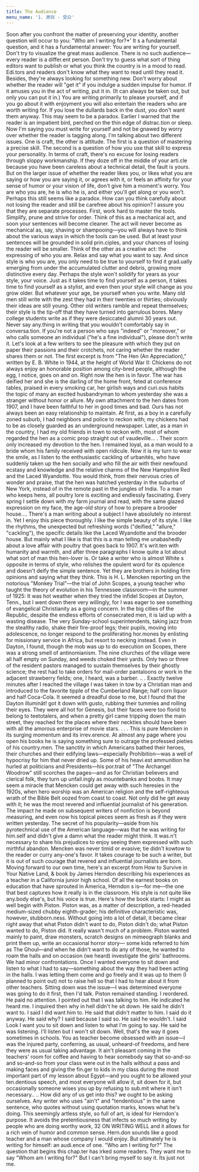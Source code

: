 ```yaml
---
title: The Audience
menu_name: '1. 原则 - 受众'
---
```


Soon after you confront the matter of preserving your identity, another question will occur to you: "Who am I writing for?*'
It s a fundamental question, and it has a fundamental answer: You are writing for yourself. Don't try to visualize the great mass audience. There is no such audience—every reader is a differ.ent person. Don't try to guess what sort of thing editors want to publish or what you think the country is in a mood to read. Edi.tors and readers don't know what they want to read until they read it. Besides, they're always looking for something new.
Don't worry about whether the reader will "get it" if you indulge a sudden impulse for humor. If it amuses you in the act of writing, put it in. (It can always be taken out, but only you can put it in.) You are writing primarily to please yourself, and if you go about it with enjoyment you will also entertain the readers who are worth writing for. If you lose the dullards back in the dust, you don't want them anyway.
This may seem to be a paradox. Earlier I warned that the reader is an impatient bird, perched on the thin edge of distrac.tion or sleep. Now I'm saying you must write for yourself and not be gnawed by worry over whether the reader is tagging along.
I'm talking about two different issues. One is craft, the other is attitude. The first is a question of mastering a precise skill. The second is a question of how you use that skill to express your personality.
In terms of craft, there's no excuse for losing readers through sloppy workmanship. If they doze off in the middle of your arti.cle because you have been careless about a technical detail, the fault is yours. But on the larger issue of whether the reader likes you, or likes what you are saying or how you are saying it, or agrees with it, or feels an affinity for your sense of humor or your vision of life, don't give him a moment's worry. You are who you are, he is who he is, and either you'll get along or you won't.
Perhaps this still seems like a paradox. How can you think carefully about not losing the reader and still be carefree about his opinion? I assure you that they are separate processes.
First, work hard to master the tools. Simplify, prune and strive for order. Think of this as a mechanical act, and soon your sentences will become cleaner. The act will never become as mechanical as, say, shaving or shampooing—you will always have to think about the various ways in which the tools can be used. But at least your sentences will be grounded in solid prin.ciples, and your chances of losing the reader will be smaller.
Think of the other as a creative act: the expressing of who you are. Relax and say what you want to say. And since style is who you are, you only need to be true to yourself to find it grad.ually emerging from under the accumulated clutter and debris, growing more distinctive every day. Perhaps the style won't solidify for years as your style, your voice. Just as it takes time to find yourself as a person, it takes time to find yourself as a stylist, and even then your style will change as you grow older.
But whatever your age, be yourself when you write. Many old men still write with the zest they had in their twenties or
thirties; obviously their ideas are still young. Other old writers ramble and repeat themselves; their style is the tip-off that they have turned into garrulous bores. Many college students write as if they were desiccated alumni 30 years out. Never say any.thing in writing that you wouldn't comfortably say in conversa.tion. If you're not a person who says "indeed" or "moreover," or who calls someone an individual ("he's a fine individual"), please don't write it.
Let's look at a few writers to see the pleasure with which they put on paper their passions and their crotchets, not caring whether the reader shares them or not. The first excerpt is from "The Hen (An Appreciation)," written by E. B. White in 1944, at the height of World War II:
Chickens do not always enjoy an honorable position among city-bred people, although the egg, I notice, goes on and on. Right now the hen is in favor. The war has deified her and she is the darling of the home front, feted at conference tables, praised in every smoking car, her girlish ways and curi.ous habits the topic of many an excited husbandryman to whom yesterday she was a stranger without honor or allure.
My own attachment to the hen dates from 1907, and I have been faithful to her in good times and bad. Ours has not always been an easy relationship to maintain. At first, as a boy in a carefully zoned suburb, I had neighbors and police to reckon with; my chickens had to be as closely guarded as an underground newspaper. Later, as a man in the country, I had my old friends in town to reckon with, most of whom regarded the hen as a comic prop straight out of vaudeville... . Their scorn only increased my devotion to the hen. I remained loyal, as a man would to a bride whom his family received with open ridicule. Now it is my turn to wear the smile, as I listen to the enthusiastic cackling of urbanités, who have suddenly taken up the hen socially and who fill the air with their newfound ecstasy and knowledge and the relative charms of the New Hampshire Red and the Laced Wyandotte. You would think, from their nervous cries of wonder and praise, that the hen was hatched yesterday in the suburbs of New York, instead of in the remote past in the jungles of India.
To a man who keeps hens, all poultry lore is exciting and endlessly fascinating. Every spring I settle down with my farm journal and read, with the same glazed expression on my face, the age-old story of how to prepare a brooder house....
There's a man writing about a subject I have absolutely no interest in. Yet I enjoy this piece thoroughly. I like the simple beauty of its style. I like the rhythms, the unexpected but refreshing words ("deified," "allure," "cackling"), the specific details like the Laced Wyandotte and the brooder house. But mainly what I like is that this is a man telling me unabashedly about a love affair with poultry that goes back to 1907. It's writ.ten with humanity and warmth, and after three paragraphs I know quite a lot about what sort of man this hen-lover is.
Or take a writer who is almost White s opposite in terms of style, who relishes the opulent word for its opulence and doesn't deify the simple sentence. Yet they are brothers in holding firm opinions and saying what they think. This is H. L. Mencken reporting on the notorious "Monkey Trial"—the trial of John Scopes, a young teacher who taught the theory of evolution in his Tennessee classroom—in the summer of 1925:
It was hot weather when they tried the infidel Scopes at Dayton, Tenn., but I went down there very willingly, for I was eager to see something of evangelical Christianity as a going concern. In the big cities of the Republic, despite the endless efforts of consecrated men, it is laid up with a wasting disease. The very Sunday-school superintendents, taking jazz from the stealthy radio, shake their fire-proof legs; their pupils, moving into adolescence, no longer respond to the proliferating hor.mones by enlisting for missionary service in Africa, but resort to necking instead. Even in Dayton, I found, though the mob was up to do execution on Scopes, there was a strong smell of antinomianism. The nine churches of the village were all half empty on Sunday, and weeds choked their yards. Only two or three of the resident pastors managed to sustain themselves by their ghostly science; the rest had to take orders for mail-order pantaloons or work in the adjacent strawberry fields; one, I heard, was a barber. .. . Exactly twelve minutes after I reached the village I was taken in tow by a Christian man and introduced to the favorite tipple of the Cumberland Range; half corn liquor and half Coca-Cola. It seemed a dreadful dose to me, but I found that the Dayton illuminât! got it down with gusto, rubbing their tummies and rolling their eyes. They were all hot for Genesis, but their faces were too florid to belong to teetotalers, and when a pretty girl came tripping down the main street, they reached for the places where their neckties should have been with all the amorous enterprise of movie stars. . . .
This is pure Mencken in its surging momentum and its irrev.erence. At almost any page where you open his books he is saying something sure to outrage the professed pieties of his country.men. The sanctity in which Americans bathed their heroes, their churches and their edifying laws—especially Prohibition—was a well of hypocrisy for him that never dried up. Some of his heavi.est ammunition he hurled at politicians and Presidents—his por.trait of "The Archangel Woodrow" still scorches the pages—and as for Christian believers and clerical folk, they turn up unfail.ingly as mountebanks and boobs.
It may seem a miracle that Mencken could get away with such heresies in the 1920s, when hero worship was an American religion and the self-righteous wrath of the Bible Belt oozed from coast to coast. Not only did he get away with it; he was the most revered and influential journalist of his generation. The impact he made on subsequent writers of nonfiction is beyond measuring, and even now his topical pieces seem as fresh as if they were written yesterday.
The secret of his popularity—aside from his pyrotechnical use of the American language—was that he was writing for him.self and didn't give a damn what the reader might think. It was.n't necessary to share his prejudices to enjoy seeing them expressed with such mirthful abandon. Mencken was never timid or evasive; tie didn't kowtow to the reader or curry any-one's favor. It takes courage to be such a writer, but it is out of such courage that revered and influential journalists are born.
Moving forward to our own time, here's an excerpt from How to Survive in Your Native Land, & book by James Herndon describing his experiences as a teacher in a California junior high school. Of all the earnest books on education that have sprouted in America, Herndon s is—for me—the one that best captures how it really is in the classroom. His style is not quite like any.body else's, but his voice is true. Here's how the book starts:
I might as well begin with Piston. Piston was, as a matter of description, a red-headed medium-sized chubby eighth-grader; his definitive characteristic was, however, stubborn.ness. Without going into a lot of detail, it became clear right away that what Piston didn't want to do, Piston didn't do; what Piston wanted to do, Piston did.
It really wasn't much of a problem. Piston wanted mainly to paint, draw monsters, scratch designs on mimeograph blanks and print them up, write an occasional horror story— some kids referred to him as The Ghoul—and when he didn't want to do any of those, he wanted to roam the halls and on occasion (we heard) investigate the girls' bathrooms.
We had minor confrontations. Once I wanted everyone to sit down and listen to what I had to say—something about the way they had been acting in the halls. I was letting them come and go freely and it was up to them (I planned to point out) not to raise hell so that I had to hear about it from other teachers. Sitting down was the issue—I was determined everyone was going to do it first, then I'd talk. Piston remained standing. I reordered. He paid no attention. I pointed out that I was talking to him. He indicated he heard me. I inquired then why in hell didn't he sit down. He said he didn't want to. I said I did want him to. He said that didn't matter to him. I said do it anyway. He said why? I said because I said so. He said he wouldn't. I said Look I want you to sit down and listen to what I'm going to say. He said he was listening. I'll listen but I won't sit down.
Well, that's the way it goes sometimes in schools. You as teacher become obsessed with an issue—I was the injured party, conferring, as usual, unheard-of freedoms, and here they were as usual taking advantage. It ain't pleasant coming in the teachers' room for coffee and having to hear somebody say that so-and-so and so-and-so from your class were out in the halls without a pass and making faces and giving the fin.ger to kids in my class during the most important part of my lesson about Egypt—and you ought to be allowed your ten.dentious speech, and most everyone will allow it, sit down for it, but occasionally someone wises you up by refusing to sub.mit where it isn't necessary.. .. How did any of us get into this? we ought to be asking ourselves.
Any writer who uses "ain't" and "tendentious" in the same sentence, who quotes without using quotation marks, knows what he's doing. This seemingly artless style, so full of art, is ideal for Herndon's purpose. It avoids the pretentiousness that infects so much writing by people who are doing worthy work,
32 ON WRITING WELL
and it allows for a rich vein of humor and common sense. Hern.don sounds like a good teacher and a man whose company I would enjoy. But ultimately he is writing for himself: an audi.ence of one.
"Who am I writing for?" The question that begins this chap.ter has irked some readers. They want me to say "Whom am I writing for?" But I can't bring myself to say it. Its just not me.